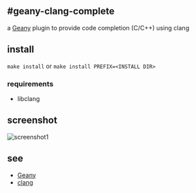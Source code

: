 #geany-clang-complete
----------

a [Geany](https://github.com/geany/geany) plugin to provide code completion (C/C++) using clang

## install
`make install`
or
`make install PREFIX=<INSTALL DIR>`

### requirements

- libclang

## screenshot
![screenshot1](https://github.com/notetau/geany-complete-core/wiki/image/geany-cc_sc1.png)

## see

 - [Geany](http://www.geany.org)
 - [clang](http://clang.llvm.org)

